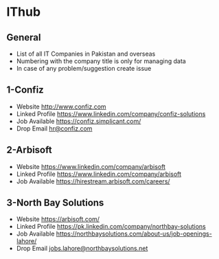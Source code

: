 # IThub

## General 
* List of all IT Companies in Pakistan and overseas
* Numbering with the company title is only for managing data
* In case of any problem/suggestion create issue


## 1-Confiz

* Website http://www.confiz.com
* Linked Profile https://www.linkedin.com/company/confiz-solutions
* Job Available https://confiz.simplicant.com/ 
* Drop Email hr@confiz.com

## 2-Arbisoft

* Website https://www.linkedin.com/company/arbisoft
* Linked Profile https://www.linkedin.com/company/arbisoft
* Job Available https://hirestream.arbisoft.com/careers/

## 3-North Bay Solutions

* Website https://arbisoft.com/
* Linked Profile https://pk.linkedin.com/company/northbay-solutions
* Job Available https://northbaysolutions.com/about-us/job-openings-lahore/
* Drop Email jobs.lahore@northbaysolutions.net
